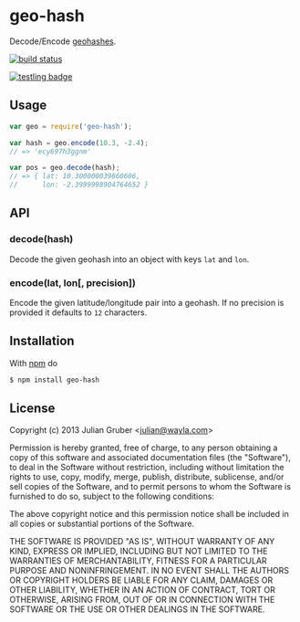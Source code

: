 
# geo-hash

Decode/Encode [geohashes](http://en.wikipedia.org/wiki/Geohash).

[![build status](https://secure.travis-ci.org/Wayla/geo-hash.png)](http://travis-ci.org/Wayla/geo-hash)

[![testling badge](https://ci.testling.com/Wayla/geo-hash.png)](https://ci.testling.com/Wayla/geo-hash)

## Usage

```js
var geo = require('geo-hash');

var hash = geo.encode(10.3, -2.4);
// => 'ecy697h3ggnm'

var pos = geo.decode(hash);
// => { lat: 10.300000039860606,
//      lon: -2.3999998904764652 }
```

## API

### decode(hash)

Decode the given geohash into an object with keys `lat` and `lon`.

### encode(lat, lon[, precision])

Encode the given latitude/longitude pair into a geohash. If no precision is
provided it defaults to `12` characters.

## Installation

With [npm](http://npmjs.org) do

```bash
$ npm install geo-hash
```

## License

Copyright (c) 2013 Julian Gruber &lt;julian@wayla.com&gt;

Permission is hereby granted, free of charge, to any person obtaining a copy
of this software and associated documentation files (the "Software"), to deal
in the Software without restriction, including without limitation the rights
to use, copy, modify, merge, publish, distribute, sublicense, and/or sell
copies of the Software, and to permit persons to whom the Software is
furnished to do so, subject to the following conditions:

The above copyright notice and this permission notice shall be included in
all copies or substantial portions of the Software.

THE SOFTWARE IS PROVIDED "AS IS", WITHOUT WARRANTY OF ANY KIND, EXPRESS OR
IMPLIED, INCLUDING BUT NOT LIMITED TO THE WARRANTIES OF MERCHANTABILITY,
FITNESS FOR A PARTICULAR PURPOSE AND NONINFRINGEMENT. IN NO EVENT SHALL THE
AUTHORS OR COPYRIGHT HOLDERS BE LIABLE FOR ANY CLAIM, DAMAGES OR OTHER
LIABILITY, WHETHER IN AN ACTION OF CONTRACT, TORT OR OTHERWISE, ARISING FROM,
OUT OF OR IN CONNECTION WITH THE SOFTWARE OR THE USE OR OTHER DEALINGS IN
THE SOFTWARE.
